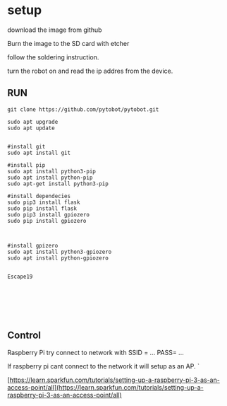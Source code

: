 # setup

download the image from github

Burn the image to the SD card with etcher

follow the soldering instruction.

turn the robot on and read the ip addres from the device. 

## RUN

```text
git clone https://github.com/pytobot/pytobot.git

sudo apt upgrade 
sudo apt update


#install git
sudo apt install git

#install pip
sudo apt install python3-pip
sudo apt install python-pip
sudo apt-get install python3-pip

#install dependecies
sudo pip3 install flask
sudo pip install flask
sudo pip3 install gpiozero
sudo pip install gpiozero



#install gpizero
sudo apt install python3-gpiozero
sudo apt install python-gpiozero


Escape19







```

## Control

Raspberry Pi try connect to network with SSID = ... PASS= ...

If raspberry pi cant connect to the network it will setup as an AP. \`  




[https://learn.sparkfun.com/tutorials/setting-up-a-raspberry-pi-3-as-an-access-point/all](https://learn.sparkfun.com/tutorials/setting-up-a-raspberry-pi-3-as-an-access-point/all)

